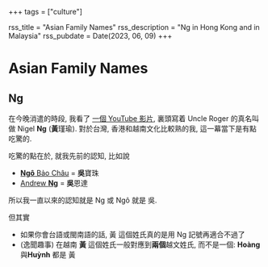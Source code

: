 +++
tags = ["culture"]

rss_title = "Asian Family Names"
rss_description = "Ng in Hong Kong and in Malaysia"
rss_pubdate = Date(2023, 06, 09)
+++

# Asian Family Names
## Ng
在今晚消遣的時段, 我看了
[一個 YouTube 影片](https://www.youtube.com/watch?v=zePOiy0anKA),
裏頭寫着 Uncle Roger 的真名叫做 Nigel **Ng** (**黃**瑾瑜).
對於台灣, 香港和越南文化比較熟的我, 這一幕當下是有點吃驚的.

吃驚的點在於, 就我先前的認知, 比如說
- [**Ngô** Bảo Châu](https://en.wikipedia.org/wiki/Ng%C3%B4_B%E1%BA%A3o_Ch%C3%A2u) = **吳**寶珠
- [Andrew **Ng**](https://en.wikipedia.org/wiki/Andrew_Ng) = **吳**恩達

所以我一直以來的認知就是 Ng 或 Ngô 就是 吳.

但其實
- 如果你會台語或閩南語的話, 黃 這個姓氏真的是用 Ng 記號再適合不過了
- (逸聞趣事) 在越南 **黃** 這個姓氏一般對應到**兩個**越文姓氏, 而不是一個: **Hoàng** 與**Huỳnh** 都是 黃
